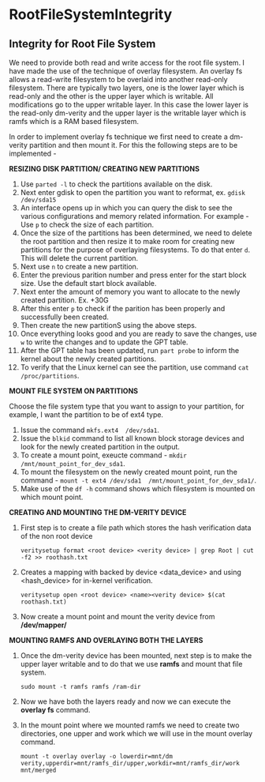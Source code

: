 # RootFileSystemIntegrity
## Integrity for Root File System

We need to provide both read and write access for the root file system. I have made the use of the technique of overlay filesystem. An overlay fs allows a read-write filesystem to be overlaid into another read-only filesystem. There are typically two layers, one is the lower layer which is read-only and the other is the upper layer which is writable. All modifications go to the upper writable layer. In this case the lower layer is the read-only dm-verity and the upper layer is the writable layer which is ramfs which is a RAM based filesystem.

In order to implement overlay fs technique we first need to create a dm-verity partition and then mount it. For this the following steps are to be implemented -

**RESIZING DISK PARTITION/ CREATING NEW PARTITIONS**

1. Use `parted -l` to check the partitions available on the disk.
2. Next enter gdisk to open the partition you want to reformat, ex. `gdisk /dev/sda15`
3. An interface opens up in which you can query the disk to see the various configurations and memory related information. For example - Use `p` to check the size of each partition.
4. Once the size of the partitions has been determined, we need to delete the root partition and then resize it to make room for creating new partitions for the purpose of overlaying    filesystems. To do that enter `d`. This will delete the current partition.
5. Next use `n` to create a new partition.
6. Enter the previous parition number and press enter for the start block size. Use the default start block available.
7. Next enter the amount of memory you want to allocate to the newly created partition. Ex. +30G
8. After this enter `p` to check if the parition has been properly and successfully been created.
9. Then create the new partitionS using the above steps.
10. Once everything looks good and you are ready to save the changes, use `w` to write the changes and to update the GPT table.
11. After the GPT table has been updated, run `part probe` to inform the kernel about the newly created partitions.
12. To verify that the Linux kernel can see the partition, use command `cat /proc/partitions`.

**MOUNT FILE SYSTEM ON PARTITIONS**

Choose the file system type that you want to assign to your partition, for example, I want the partition to be of ext4 type.

1. Issue the command `mkfs.ext4  /dev/sda1`.
2. Issue the `blkid` command to list all known block storage devices and look for the newly created partition in the output.
3. To create a mount point, exeucte command - `mkdir /mnt/mount_point_for_dev_sda1`.
4. To mount the filesystem on the newly created mount point, run the command - `mount -t ext4 /dev/sda1  /mnt/mount_point_for_dev_sda1/`.
5. Make use of the `df -h` command shows which filesystem is mounted on which mount point.

**CREATING AND MOUNTING THE DM-VERITY DEVICE**

1. First step is to create a file path which stores the hash verification data of the non root device

   `veritysetup format <root device> <verity device> | grep Root | cut -f2 >> roothash.txt`
3. Creates a mapping with <name> backed by device <data_device> and using <hash_device> for in-kernel verification.
   
   `veritysetup open <root device> <name><verity device> $(cat roothash.txt)`
4. Now create a mount point and mount the verity device from **/dev/mapper/<name>**

**MOUNTING RAMFS AND OVERLAYING BOTH THE LAYERS**

1. Once the dm-verity device has been mounted, next step is to make the upper layer writable and to do that we use **ramfs** and mount that file system.

   `sudo mount -t ramfs ramfs /ram-dir`

2. Now we have both the layers ready and now we can execute the **overlay fs** command.
  
3. In the mount point where we mounted ramfs we need to create two directories, one upper and work which we will use in the mount overlay command.

   `mount -t overlay overlay -o lowerdir=mnt/dm verity,upperdir=mnt/ramfs_dir/upper,workdir=mnt/ramfs_dir/work mnt/merged`








